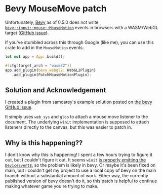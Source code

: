 # Bevy MouseMove patch

Unfortunately, [Bevy](https://github.com/bevyengine/bevy) as of 0.5.0 does not
write
[`bevy::input::mouse::MouseMotion`](https://docs.rs/bevy/0.5.0/bevy/input/mouse/struct.MouseMotion.html)
events in browsers with a WASM/WebGL target
([GitHub issue](https://github.com/bevyengine/bevy/issues/1166)).

If you've stumbled across this through Google (like me), you can use this crate
to add in the `MouseMotion` events:

```rust
let mut app = App::build();

#[cfg(target_arch = "wasm32")]
app.add_plugin(bevy_webgl2::WebGL2Plugin)
   .add_plugin(PatchMouseMotionPlugin);
```

## Solution and Acknowledgement

I created a plugin from samcarey's example solution posted on
[the bevy GitHub issue](https://github.com/bevyengine/bevy/issues/1166).

It simply uses `web_sys` and `gloo` to attach a mouse move listener to the
document. The underlying `winit` implementation is supposed to attach listeners
directly to the canvas, but this was easier to patch in.

## Why is this happening??

I don't know why this is happening! I spent a few hours trying to figure it out,
but I couldn't figure it out. It seems `winit`
[is properly emitting the `DeviceEvent`s](https://github.com/rust-windowing/winit/issues/2036),
so the problem is likely in bevy. Or maybe it's been fixed on main, but I
couldn't get my project to use a local copy of bevy on the main branch without a
substantial amount of work. Either way, the currently published version of bevy
doesn't do it, so this patch is helpful to continue making whatever game you're
trying to make.

